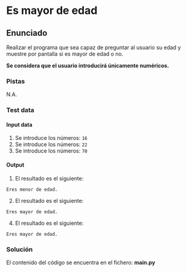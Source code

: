 # Es mayor de edad
## Enunciado
Realizar el programa que sea capaz de preguntar al usuario su edad y muestre por pantalla si es mayor de edad o no.

**Se considera que el usuario introducirá únicamente numéricos.**

### Pistas
N.A.


### Test data
#### Input data
1. Se introduce los números: `16`
2. Se introduce los números: `22`
3. Se introduce los números: `70`

#### Output
1. El resultado es el siguiente:
```
Eres menor de edad.
```
2. El resultado es el siguiente:
```
Eres mayor de edad.
```
4. El resultado es el siguiente:
```
Eres mayor de edad.
```
### Solución
El contenido del código se encuentra en el fichero: **main.py**
